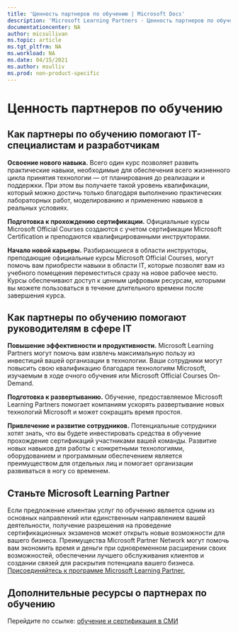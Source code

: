 ```yaml
---
title: 'Ценность партнеров по обучению | Microsoft Docs'
description: 'Microsoft Learning Partners - Ценность партнеров по обучению'
documentationcenter: NA
author: micsullivan
ms.topic: article
ms.tgt_pltfrm: NA
ms.workload: NA
ms.date: 04/15/2021
ms.author: msulliv
ms.prod: non-product-specific
---
```

# Ценность партнеров по обучению

## Как партнеры по обучению помогают IT-специалистам и разработчикам

**Освоение нового навыка.** Всего один курс позволяет развить практические навыки, необходимые для обеспечения всего жизненного цикла принятия технологии — от планирования до реализации и поддержки. При этом вы получаете такой уровень квалификации, который можно достичь только благодаря выполнению практических лабораторных работ, моделированию и применению навыков в реальных условиях.

**Подготовка к прохождению сертификации.** Официальные курсы Microsoft Official Courses создаются с учетом сертификации Microsoft Certification и преподаются квалифицированными инструкторами.

**Начало новой карьеры.** Разбирающиеся в области инструкторы, преподающие официальные курсы Microsoft Official Courses, могут помочь вам приобрести навыки в области IT, которые позволят вам из учебного помещения переместиться сразу на новое рабочее место. Курсы обеспечивают доступ к ценным цифровым ресурсам, которыми вы можете пользоваться в течение длительного времени после завершения курса.

## Как партнеры по обучению помогают руководителям в сфере IT

**Повышение эффективности и продуктивности.** Microsoft Learning Partners могут помочь вам извлечь максимальную пользу из инвестиций вашей организации в технологии. Ваши сотрудники могут повысить свою квалификацию благодаря технологиям Microsoft, изучаемым в ходе очного обучения или  Microsoft Official Courses On-Demand.

**Подготовка к развертыванию.** Обучение, предоставляемое Microsoft Learning Partners помогает компаниям ускорять развертывание новых технологий Microsoft и может сокращать время простоя. 

**Привлечение и развитие сотрудников.** Потенциальные сотрудники хотят знать, что вы будете инвестировать средства в обучение прохождение сертификаций участниками вашей команды. Развитие новых навыков для работы с конкретными технологиями, оборудованием и программным обеспечением является преимуществом для отдельных лиц и помогает организации развиваться в ногу со временем.

## Станьте Microsoft Learning Partner

Если предложение клиентам услуг по обучению является одним из основных направлений или единственным направлением вашей деятельности, получение разрешения на проведение сертификационных экзаменов может открыть новые возможности для вашего бизнеса. Преимущества Microsoft Partner Network могут помочь вам экономить время и деньги при одновременном расширении своих возможностей, обеспечении лучшего обслуживания клиентов и создании связей для раскрытия потенциала вашего бизнеса. [Присоединяйтесь к программе Microsoft Learning Partner.](https://partner.microsoft.com/membership/learning-partners)

## Дополнительные ресурсы о партнерах по обучению

Перейдите по ссылке: [обучение и сертификация в СМИ](/learn/certifications/media)